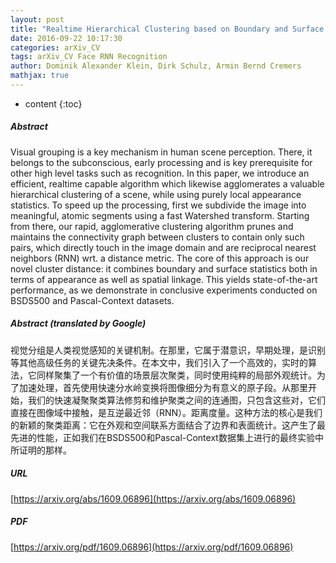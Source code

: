 ```yaml
---
layout: post
title: "Realtime Hierarchical Clustering based on Boundary and Surface Statistics"
date: 2016-09-22 10:17:30
categories: arXiv_CV
tags: arXiv_CV Face RNN Recognition
author: Dominik Alexander Klein, Dirk Schulz, Armin Bernd Cremers
mathjax: true
---
```


* content
{:toc}

##### Abstract
Visual grouping is a key mechanism in human scene perception. There, it belongs to the subconscious, early processing and is key prerequisite for other high level tasks such as recognition. In this paper, we introduce an efficient, realtime capable algorithm which likewise agglomerates a valuable hierarchical clustering of a scene, while using purely local appearance statistics. To speed up the processing, first we subdivide the image into meaningful, atomic segments using a fast Watershed transform. Starting from there, our rapid, agglomerative clustering algorithm prunes and maintains the connectivity graph between clusters to contain only such pairs, which directly touch in the image domain and are reciprocal nearest neighbors (RNN) wrt. a distance metric. The core of this approach is our novel cluster distance: it combines boundary and surface statistics both in terms of appearance as well as spatial linkage. This yields state-of-the-art performance, as we demonstrate in conclusive experiments conducted on BSDS500 and Pascal-Context datasets.

##### Abstract (translated by Google)
视觉分组是人类视觉感知的关键机制。在那里，它属于潜意识，早期处理，是识别等其他高级任务的关键先决条件。在本文中，我们引入了一个高效的，实时的算法，它同样聚集了一个有价值的场景层次聚类，同时使用纯粹的局部外观统计。为了加速处理，首先使用快速分水岭变换将图像细分为有意义的原子段。从那里开始，我们的快速凝聚聚类算法修剪和维护聚类之间的连通图，只包含这些对，它们直接在图像域中接触，是互逆最近邻（RNN）。距离度量。这种方法的核心是我们的新颖的聚类距离：它在外观和空间联系方面结合了边界和表面统计。这产生了最先进的性能，正如我们在BSDS500和Pascal-Context数据集上进行的最终实验中所证明的那样。

##### URL
[https://arxiv.org/abs/1609.06896](https://arxiv.org/abs/1609.06896)

##### PDF
[https://arxiv.org/pdf/1609.06896](https://arxiv.org/pdf/1609.06896)

